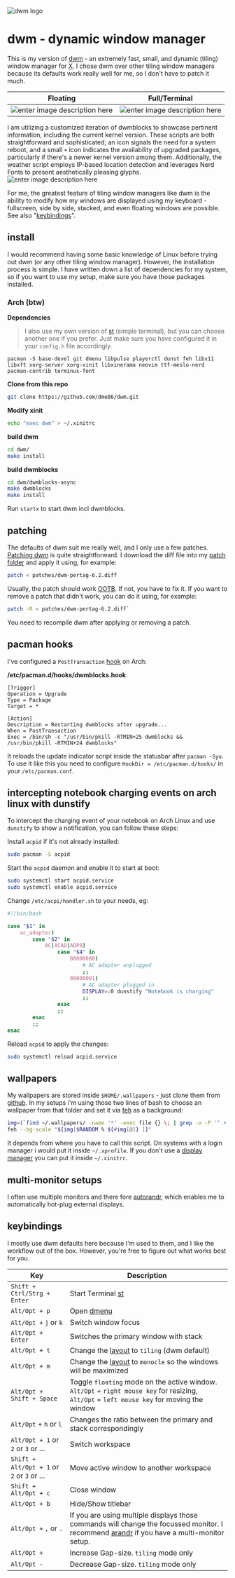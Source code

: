 
![dwm logo](https://dwm.suckless.org/dwm.svg)

# dwm - dynamic window manager

This is my version of [dwm](https://dwm.suckless.org/) - an extremely fast, small, and dynamic (tiling) window manager for [X](https://www.x.org/).
I chose dwm over other tiling window managers because its defaults work really well for me, so I don't have to patch it much.

|Floating  | Full/Terminal |
|--|--|
| ![enter image description here](https://i.imgur.com/Ss6nZM1.png) |![enter image description here](https://i.imgur.com/Pp9EvNb.png)  |

I am utilizing a customized iteration of dwmblocks to showcase pertinent information, including the current kernel version. 
These scripts are both straightforward and sophisticated; an icon signals the need for a system reboot, and a small `+` icon indicates the availability of upgraded packages, particularly if there's a newer kernel version among them. 
Additionally, the weather script employs IP-based location detection and leverages Nerd Fonts to present aesthetically pleasing glyphs.
![enter image description here](https://i.imgur.com/OzzNp2Z.png) 

For me, the greatest feature of tiling window managers like dwm is the ability to modify how my windows are displayed using my keyboard - fullscreen, side by side, stacked, and even floating windows are possible.
See also "[keybindings](#keybindings)".

## install

I would recommend having some basic knowledge of Linux before trying out dwm (or any other tiling window manager). However, the installation process is simple. I have written down a list of dependencies for my system, so if you want to use my setup, make sure you have those packages installed.

### Arch (btw)

**Dependencies**

> I also use my own version of [st](https://github.com/dme86/st) (simple terminal), but you can choose
> another one if you prefer. Just make sure you have configured it in
> your `config.h` file accordingly.

    pacman -S base-devel git dmenu libpulse playerctl dunst feh libx11 libxft xorg-server xorg-xinit libxinerama neovim ttf-meslo-nerd pacman-contrib terminus-font

**Clone from this repo**

```bash
git clone https://github.com/dme86/dwm.git
```

**Modify xinit**

```bash
echo "exec dwm" > ~/.xinitrc
```
**build dwm**

```bash
cd dwm/
make install
```

**build dwmblocks**

```bash
cd dwm/dwmblocks-async
make dwmblocks
make install
```

Run `startx` to start dwm incl dwmblocks.

## patching


The defaults of dwm suit me really well, and I only use a few patches.
[Patching dwm](https://dwm.suckless.org/patches/) is quite straightforward. I download the diff file into my [patch folder](https://github.com/dme86/dwm/tree/main/patches) and apply it using, for example:

```bash
patch < patches/dwm-pertag-6.2.diff
```

Usually, the patch should work [OOTB](https://en.wikipedia.org/wiki/Out_of_the_box_%28feature%29). If not, you have to fix it. If you want to remove a patch that didn't work, you can do it using, for example:

```bash
patch -R < patches/dwm-pertag-6.2.diff`
```

You need to recompile dwm after applying or removing a patch.

## pacman hooks

I've configured a `PostTransaction` [hook](https://wiki.archlinux.org/title/pacman#Hooks) on Arch:

**/etc/pacman.d/hooks/dwmblocks.hook**:

    [Trigger]
    Operation = Upgrade
    Type = Package
    Target = *

    [Action]
    Description = Restarting dwmblocks after upgrade...
    When = PostTransaction
    Exec = /bin/sh -c "/usr/bin/pkill -RTMIN+25 dwmblocks && /usr/bin/pkill -RTMIN+24 dwmblocks"

It reloads the update indicator script inside the statusbar after `pacman -Syu`.
To use it like this you need to configure `HookDir = /etc/pacman.d/hooks/` in your `/etc/pacman.conf`.

## intercepting notebook charging events on arch linux with dunstify

To intercept the charging event of your notebook on Arch Linux and use `dunstify` to show a notification, you can follow these steps:

Install `acpid` if it's not already installed:

```bash
sudo pacman -S acpid
```

Start the `acpid` daemon and enable it to start at boot:

```bash
sudo systemctl start acpid.service
sudo systemctl enable acpid.service
```

Change `/etc/acpi/handler.sh` to your needs, eg:

```bash
#!/bin/bash

case "$1" in
    ac_adapter)
        case "$2" in
            AC|ACAD|ADP0)
                case "$4" in
                    00000000)
                        # AC adapter unplugged
                        ;;
                    00000001)
                        # AC adapter plugged in
                        DISPLAY=:0 dunstify "Notebook is charging"
                        ;;
                esac
                ;;
        esac
        ;;
esac
```

Reload `acpid` to apply the changes:

```bash
sudo systemctl reload acpid.service
```


## wallpapers

My wallpapers are stored inside `$HOME/.wallpapers` - just clone them from [github](https://github.com/dme86/.wallpapers). In my setups i'm using those two lines of bash to choose an wallpaper from that folder and set it via [feh](https://github.com/derf/feh) as a background:

```bash
img=(`find ~/.wallpapers/ -name '*' -exec file {} \; | grep -o -P '^.+: \w+ image' | cut -d':' -f1`)
feh --bg-scale "${img[$RANDOM % ${#img[@]} ]}"
```

It depends from where you have to call this script. On systems with a login manager i would put it inside `~/.xprofile`. If you don't use a [display manager](https://wiki.archlinux.org/title/display_manager) you can put it inside `~/.xinitrc`.

## multi-monitor setups

I often use multiple monitors and there fore [autorandr](https://github.com/phillipberndt/autorandr), which enables me to automatically hot-plug external displays.

## keybindings

I mostly use dwm defaults here because I'm used to them, and I like the workflow out of the box. However, you're free to figure out what works best for you.

| Key | Description |
|--|--|
|`Shift + Ctrl/Strg + Enter`  |Start Terminal [st](https://github.com/dme86/st)|
|`Alt/Opt + p`|Open [dmenu](https://tools.suckless.org/dmenu/)|
|`Alt/Opt +` `j` or `k`|Switch window focus|
|`Alt/Opt + Enter`|Switches the primary window with stack|
|`Alt/Opt + t`|Change the [layout](https://dwm.suckless.org/tutorial/) to `tiling` (dwm default)|
|`Alt/Opt + m`|Change the [layout](https://dwm.suckless.org/tutorial/) to `monocle` so the windows will be maximized|
|`Alt/Opt + Shift + Space`|Toggle `floating` mode on the active window. `Alt/Opt` + `right mouse key` for resizing, `Alt/Opt` + `left mouse key` for moving the window|
|`Alt/Opt` + `h` or `l`|Changes the ratio between the primary and stack correspondingly|
|`Alt/Opt + 1` or `2` or `3` or ...|Switch workspace|
|`Shift + Alt/Opt + 1` or `2` or `3` or ...|Move active window to another workspace|
|`Shift + Alt/Opt + c`|Close window|
|`Alt/Opt + b`|Hide/Show titlebar|
|`Alt/Opt +` `,` or `.`|If you are using multiple displays those commands will change the focussed monitor. I recommend [arandr](https://github.com/chrysn/arandr) if you have a multi-monitor setup.|
|`Alt/Opt +`|Increase Gap-size. `tiling` mode only|
|`Alt/Opt -`|Decrease Gap-size. `tiling` mode only|
